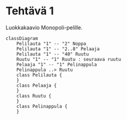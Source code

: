 # Tehtävä 1

Luokkakaavio Monopoli-pelille.

```mermaid
classDiagram
    Pelilauta "1" -- "2" Noppa
    Pelilauta "1" -- "2..8" Pelaaja
    Pelilauta "1" -- "40" Ruutu
    Ruutu "1" -- "1" Ruutu : seuraava ruutu
    Pelaaja "1" -- "1" Pelinappula
    Pelinappula ..> Ruutu
    class Pelilauta {
    }
    class Pelaaja {
    }
    class Ruutu {
    }
    class Pelinappula {
    }
```
